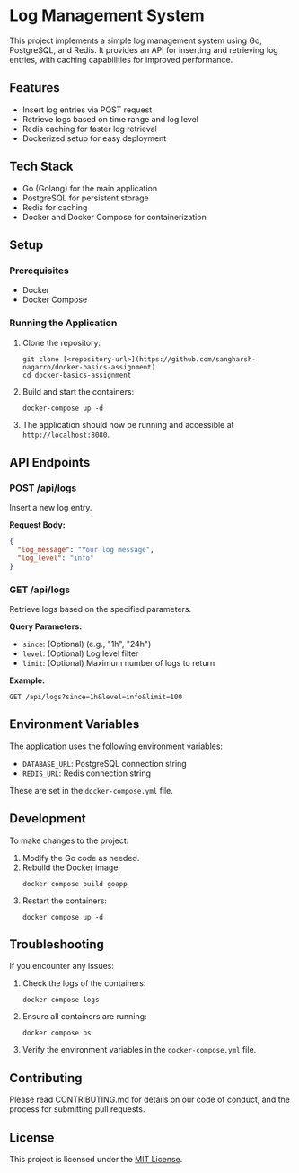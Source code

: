 # Log Management System

This project implements a simple log management system using Go, PostgreSQL, and Redis. It provides an API for inserting and retrieving log entries, with caching capabilities for improved performance.

## Features

- Insert log entries via POST request
- Retrieve logs based on time range and log level
- Redis caching for faster log retrieval
- Dockerized setup for easy deployment

## Tech Stack

- Go (Golang) for the main application
- PostgreSQL for persistent storage
- Redis for caching
- Docker and Docker Compose for containerization

## Setup

### Prerequisites

- Docker
- Docker Compose

### Running the Application

1. Clone the repository:
   ```
   git clone [<repository-url>](https://github.com/sangharsh-nagarro/docker-basics-assignment)
   cd docker-basics-assignment
   ```

2. Build and start the containers:
   ```
   docker-compose up -d
   ```

3. The application should now be running and accessible at `http://localhost:8080`.

## API Endpoints

### POST /api/logs

Insert a new log entry.

**Request Body:**
```json
{
  "log_message": "Your log message",
  "log_level": "info"
}
```

### GET /api/logs

Retrieve logs based on the specified parameters.

**Query Parameters:**
- `since`: (Optional) (e.g., "1h", "24h")
- `level`: (Optional) Log level filter
- `limit`: (Optional) Maximum number of logs to return

**Example:**
```
GET /api/logs?since=1h&level=info&limit=100
```

## Environment Variables

The application uses the following environment variables:

- `DATABASE_URL`: PostgreSQL connection string
- `REDIS_URL`: Redis connection string

These are set in the `docker-compose.yml` file.

## Development

To make changes to the project:

1. Modify the Go code as needed.
2. Rebuild the Docker image:
   ```
   docker compose build goapp
   ```
3. Restart the containers:
   ```
   docker compose up -d
   ```

## Troubleshooting

If you encounter any issues:

1. Check the logs of the containers:
   ```
   docker compose logs
   ```
2. Ensure all containers are running:
   ```
   docker compose ps
   ```
3. Verify the environment variables in the `docker-compose.yml` file.

## Contributing

Please read CONTRIBUTING.md for details on our code of conduct, and the process for submitting pull requests.

## License

This project is licensed under the [MIT License](LICENSE).
